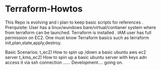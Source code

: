 # Terraform-Howtos

This  Repo is evolving  and i plan to keep basic scripts for references . 
Prerquisite: 
User has a linux/wundows bare/virtual/contianer system where from terraform can be launched.
Terraform is installed .
IAM  user has  full permission on EC2.
One must know Terraform basics such as terraform init,plan,state,apply,destroy.

Basic Scenarios:
t_ec2) How to spin up /down a basic ubuntu  aws  ec2  server
t_kms_ec2) How to spin up a basic ubuntu server  with keys  adn access it via ssh connection
...... Development.... going on.
